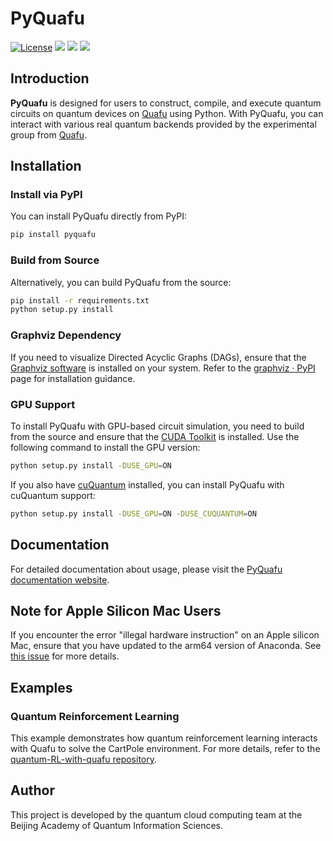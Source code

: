 # PyQuafu
[![License](https://img.shields.io/github/license/ScQ-Cloud/pyquafu.svg?style=popout-square)](https://opensource.org/licenses/Apache-2.0)
[![](https://github.com/ScQ-Cloud/pyquafu/actions/workflows/unittest.yml/badge.svg)](https://github.com/ScQ-Cloud/pyquafu/actions/workflows/unittest.yml)
[![](https://img.shields.io/github/release/ScQ-Cloud/pyquafu.svg?style=popout-square)](https://github.com/ScQ-Cloud/pyquafu/releases)
[![](https://img.shields.io/pypi/dm/pyquafu?style=popout-square)](https://pypi.org/project/pyquafu/)

## Introduction

**PyQuafu** is designed for users to construct, compile, and execute quantum circuits on quantum devices on [Quafu](http://quafu.baqis.ac.cn/) using Python. With PyQuafu, you can interact with various real quantum backends provided by the experimental group from [Quafu](http://quafu.baqis.ac.cn/).

## Installation

### Install via PyPI

You can install PyQuafu directly from PyPI:

```bash
pip install pyquafu
```

### Build from Source

Alternatively, you can build PyQuafu from the source:

```bash
pip install -r requirements.txt
python setup.py install
```

### Graphviz Dependency

If you need to visualize Directed Acyclic Graphs (DAGs), ensure that the [Graphviz software](https://graphviz.org/) is installed on your system. Refer to the [graphviz · PyPI](https://pypi.org/project/graphviz/#description) page for installation guidance.

### GPU Support

To install PyQuafu with GPU-based circuit simulation, you need to build from the source and ensure that the [CUDA Toolkit](https://developer.nvidia.com/cuda-downloads) is installed. Use the following command to install the GPU version:

```bash
python setup.py install -DUSE_GPU=ON
```

If you also have [cuQuantum](https://developer.nvidia.com/cuquantum-sdk) installed, you can install PyQuafu with cuQuantum support:

```bash
python setup.py install -DUSE_GPU=ON -DUSE_CUQUANTUM=ON
```

## Documentation

For detailed documentation about usage, please visit the [PyQuafu documentation website](https://scq-cloud.github.io/).

## Note for Apple Silicon Mac Users

If you encounter the error "illegal hardware instruction" on an Apple silicon Mac, ensure that you have updated to the arm64 version of Anaconda. See [this issue](https://github.com/abess-team/abess/issues/310) for more details.

## Examples

### Quantum Reinforcement Learning

This example demonstrates how quantum reinforcement learning interacts with Quafu to solve the CartPole environment. For more details, refer to the [quantum-RL-with-quafu repository](https://github.com/enchanted123/quantum-RL-with-quafu).

## Author

This project is developed by the quantum cloud computing team at the Beijing Academy of Quantum Information Sciences.
